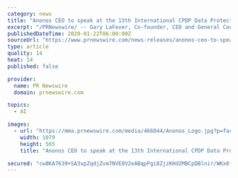 ```yaml
---
category: news
title: "Anonos CEO to speak at the 13th International CPDP Data Protection and Artificial Intelligence Conference in Brussels"
excerpt: "/PRNewswire/ -- Gary LaFever, Co-founder, CEO and General Counsel of data privacy and enablement technology provider, Anonos, will be hosting a panel at"
publishedDateTime: 2020-01-22T06:00:00Z
sourceUrl: "https://www.prnewswire.com/news-releases/anonos-ceo-to-speak-at-the-13th-international-cpdp-data-protection-and-artificial-intelligence-conference-in-brussels-300990894.html"
type: article
quality: 14
heat: 14
published: false

provider:
  name: PR Newswire
  domain: prnewswire.com

topics:
  - AI

images:
  - url: "https://mma.prnewswire.com/media/466044/Anonos_Logo.jpg?p=facebook"
    width: 1079
    height: 565
    title: "Anonos CEO to speak at the 13th International CPDP Data Protection and Artificial Intelligence Conference in Brussels"

secured: "cw8KA7639+SA3xpZqdjZvm7NVE0V2eABqpPgi8ZjzKHd2MBCpDBlnir/WKx6f5NO/MuKlfA0g8Qand5GR9XT6Yazv0aa3NG1/ulZXXhJI4Fj4xMzFbDp5w0OPo582EcDWwj3MB9SClH+k1Zl6NsWi8cbk1hoT+viIALwEWT0efrq8rtFw+g6kcPvZkgRe79hBnAJP12JvTQXkeiXOEteHPzlh7hpY74yAMLvGlnnVwUE4Sv2nBFMHWhdWl1N9dByohG4rIir+17hEdMi8APFtJNjRqMFeiM4JKuvu6fJV/c=;AkYr1SnkSpfMFJacj88Jyg=="
---
```


